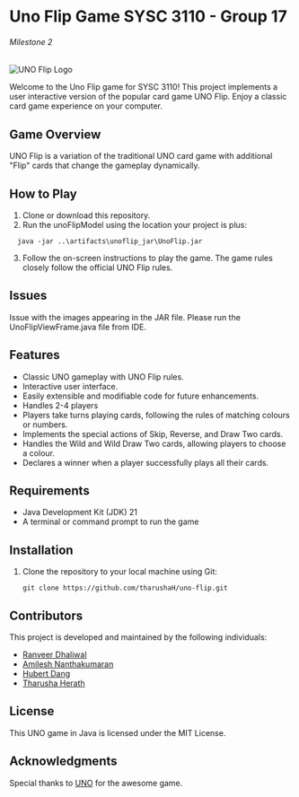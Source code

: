 # Uno Flip Game SYSC 3110 - Group 17
###### Milestone 2

![UNO Flip Logo](https://th.bing.com/th/id/OIP.RVQRkbcpUp4QV2O-y_b7ewHaEK?w=324&h=182&c=7&r=0&o=5&pid=1.7)

Welcome to the Uno Flip game for SYSC 3110! This project implements a user interactive version of the popular card game UNO Flip. Enjoy a classic card game experience on your computer.

## Game Overview

UNO Flip is a variation of the traditional UNO card game with additional "Flip" cards that change the gameplay dynamically.

## How to Play

1. Clone or download this repository.
2. Run the unoFlipModel using the location your project is plus:
```shell
  java -jar ..\artifacts\unoflip_jar\UnoFlip.jar
```
3. Follow the on-screen instructions to play the game. The game rules closely follow the official UNO Flip rules.
## Issues
Issue with the images appearing in the JAR file. Please run the UnoFlipViewFrame.java file from IDE.

## Features

- Classic UNO gameplay with UNO Flip rules.
- Interactive user interface.
- Easily extensible and modifiable code for future enhancements.
- Handles 2-4 players
- Players take turns playing cards, following the rules of matching colours or numbers.
- Implements the special actions of Skip, Reverse, and Draw Two cards.
- Handles the Wild and Wild Draw Two cards, allowing players to choose a colour.
- Declares a winner when a player successfully plays all their cards.

## Requirements

- Java Development Kit (JDK) 21
- A terminal or command prompt to run the game

## Installation

1. Clone the repository to your local machine using Git:

   ```shell
   git clone https://github.com/tharushaH/uno-flip.git
   
## Contributors

This project is developed and maintained by the following individuals:

- [Ranveer Dhaliwal](https://github.com/ranveerdhaliwal03)
- [Amilesh Nanthakumaran](https://github.com/AmileshN)
- [Hubert Dang](https://github.com/hubertdang)
- [Tharusha Herath](https://github.com/tharushaH)

## License 
This UNO game in Java is licensed under the MIT License.

## Acknowledgments
Special thanks to [UNO](https://www.mattelgames.com/en-us/cards/uno/) for the awesome game.

